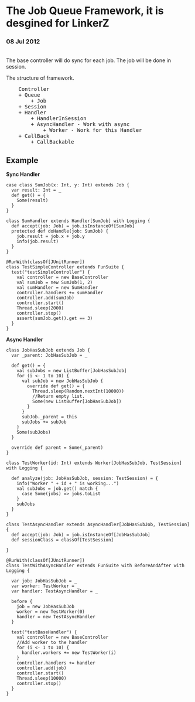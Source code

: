 <h1>The Job Queue Framework, it is desgined for LinkerZ</h1>
<h3>08 Jul 2012</h3>
<br>
The base controller will do sync for each job. The job will be done in session.

The structure of framework.

<pre>
	Controller
    + Queue
        + Job
    + Session
    + Handler
        + HandlerInSession
        + AsyncHandler - Work with async
            + Worker - Work for this Handler
    + CallBack
        + CallBackable
</pre>


<h2>Example</h2>

<b>Sync Handler</b> 

    case class SumJob(x: Int, y: Int) extends Job {
      var result: Int = _
      def get() = {
        Some(result)
      }
    }

    class SumHandler extends Handler[SumJob] with Logging {
      def accept(job: Job) = job.isInstanceOf[SumJob]
      protected def doHandle(job: SumJob) {
        job.result = job.x + job.y
        info(job.result)
      }
    }

    @RunWith(classOf[JUnitRunner])
    class TestSimpleController extends FunSuite {
      test("testSimpleController") {
        val controller = new BaseController
        val sumJob = new SumJob(1, 2)
        val sumHandler = new SumHandler
        controller.handlers += sumHandler
        controller.add(sumJob)
        controller.start()
        Thread.sleep(2000)
        controller.stop()
        assert(sumJob.get().get == 3)
      }
    }
   


<b>Async Handler</b>

    class JobHasSubJob extends Job {
      var _parent: JobHasSubJob = _

      def get() = {
        val subJobs = new ListBuffer[JobHasSubJob]
        for (i <- 1 to 10) {
          val subJob = new JobHasSubJob {
            override def get() = {
              Thread.sleep(Random.nextInt(10000))
              //Return empty list.
              Some(new ListBuffer[JobHasSubJob])
            }
          }
          subJob._parent = this
          subJobs += subJob
        }
        Some(subJobs)
      }

      override def parent = Some(_parent)
    }

    class TestWorker(id: Int) extends Worker[JobHasSubJob, TestSession] with Logging {

      def analyze(job: JobHasSubJob, session: TestSession) = {
        info("Worker " + id + " is working...")
        val subJobs = job.get() match {
          case Some(jobs) => jobs.toList
        }
        subJobs
      }
    }

    class TestAsyncHandler extends AsyncHandler[JobHasSubJob, TestSession] {
      def accept(job: Job) = job.isInstanceOf[JobHasSubJob]
      def sessionClass = classOf[TestSession]

    }

    @RunWith(classOf[JUnitRunner])
    class TestWithAsyncHandler extends FunSuite with BeforeAndAfter with Logging {

      var job: JobHasSubJob = _
      var worker: TestWorker = _
      var handler: TestAsyncHandler = _

      before {
        job = new JobHasSubJob
        worker = new TestWorker(0)
        handler = new TestAsyncHandler
      }

      test("testBaseHandler") {
        val controller = new BaseController
        //Add worker to the handler
        for (i <- 1 to 10) {
          handler.workers += new TestWorker(i)
        }
        controller.handlers += handler
        controller.add(job)
        controller.start()
        Thread.sleep(10000)
        controller.stop()
      }
    }
